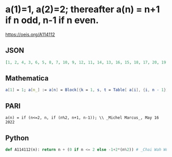 # a\(1\)\=1, a\(2\)\=2; thereafter a\(n\) \= n\+1 if n odd, n\-1 if n even\.
https://oeis.org/A114112
## JSON
```JSON
[1, 2, 4, 3, 6, 5, 8, 7, 10, 9, 12, 11, 14, 13, 16, 15, 18, 17, 20, 19, 22, 21, 24, 23, 26, 25, 28, 27, 30, 29, 32, 31, 34, 33, 36, 35, 38, 37, 40, 39, 42, 41, 44, 43, 46, 45, 48, 47, 50, 49, 52, 51, 54, 53, 56, 55, 58, 57, 60, 59, 62, 61, 64, 63, 66, 65, 68, 67, 70, 69, 72, 71]
```
## Mathematica
```Mathematica
a[1] = 1; a[n_] := a[n] = Block[{k = 1, s, t = Table[ a[i], {i, n - 1}]}, s = Plus @@ t; While[ Position[t, k] != {} || Mod[s, k] == 0, k++ ]; k]; Array[a, 72] (* _Robert G. Wilson v_, Nov 18 2005 *)
```
## PARI
```PARI
a(n) = if (n<=2, n, if (n%2, n+1, n-1)); \\ _Michel Marcus_, May 16 2022
```
## Python
```Python
def A114112(n): return n + (0 if n <= 2 else -1+2*(n%2)) # _Chai Wah Wu_, May 24 2022
```
